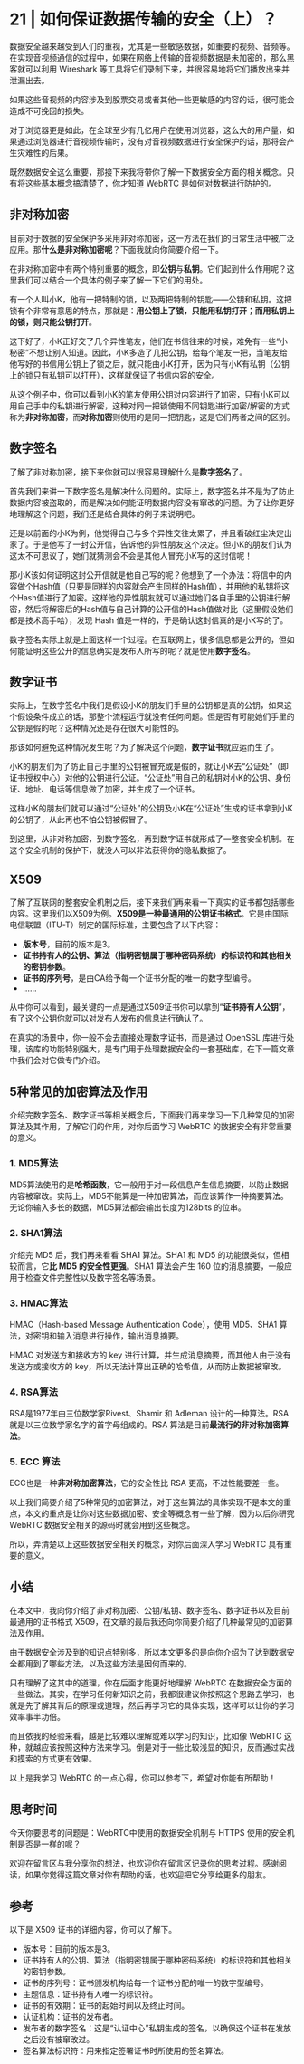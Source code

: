 # 21 \| 如何保证数据传输的安全（上）？

数据安全越来越受到人们的重视，尤其是一些敏感数据，如重要的视频、音频等。在实现音视频通信的过程中，如果在网络上传输的音视频数据是未加密的，那么黑客就可以利用 Wireshark 等工具将它们录制下来，并很容易地将它们播放出来并泄漏出去。

如果这些音视频的内容涉及到股票交易或者其他一些更敏感的内容的话，很可能会造成不可挽回的损失。

对于浏览器更是如此，在全球至少有几亿用户在使用浏览器，这么大的用户量，如果通过浏览器进行音视频传输时，没有对音视频数据进行安全保护的话，那将会产生灾难性的后果。

既然数据安全这么重要，那接下来我将带你了解一下数据安全方面的相关概念。只有将这些基本概念搞清楚了，你才知道 WebRTC 是如何对数据进行防护的。

## 非对称加密

目前对于数据的安全保护多采用非对称加密，这一方法在我们的日常生活中被广泛应用。那**什么是非对称加密呢**？下面我就向你简要介绍一下。

在非对称加密中有两个特别重要的概念，即**公钥**与**私钥**。它们起到什么作用呢？这里我们可以结合一个具体的例子来了解一下它们的用处。

有一个人叫小K，他有一把特制的锁，以及两把特制的钥匙——公钥和私钥。这把锁有个非常有意思的特点，那就是：**用公钥上了锁，只能用私钥打开；而用私钥上的锁，则只能公钥打开**。

<!-- [[[read_end]]] -->

这下好了，小K正好交了几个异性笔友，他们在书信往来的时候，难免有一些“小秘密”不想让别人知道。因此，小K多造了几把公钥，给每个笔友一把，当笔友给他写好的书信用公钥上了锁之后，就只能由小K打开，因为只有小K有私钥（公钥上的锁只有私钥可以打开），这样就保证了书信内容的安全。

从这个例子中，你可以看到小K的笔友使用公钥对内容进行了加密，只有小K可以用自己手中的私钥进行解密，这种对同一把锁使用不同钥匙进行加密/解密的方式称为**非对称加密**，而**对称加密**则使用的是同一把钥匙，这是它们两者之间的区别。

## 数字签名

了解了非对称加密，接下来你就可以很容易理解什么是**数字签名**了。

首先我们来讲一下数字签名是解决什么问题的。实际上，数字签名并不是为了防止数据内容被盗取的，而是解决如何能证明数据内容没有窜改的问题。为了让你更好地理解这个问题，我们还是结合具体的例子来说明吧。

还是以前面的小K为例，他觉得自己与多个异性交往太累了，并且看破红尘决定出家了。于是他写了一封公开信，告诉他的异性朋友这个决定。但小K的朋友们认为这太不可思议了，她们就猜测会不会是其他人冒充小K写的这封信呢！

那小K该如何证明这封公开信就是他自己写的呢？他想到了一个办法：将信中的内容做个Hash值（只要是同样的内容就会产生同样的Hash值），并用他的私钥将这个Hash值进行了加密。这样他的异性朋友就可以通过她们各自手里的公钥进行解密，然后将解密后的Hash值与自己计算的公开信的Hash值做对比（这里假设她们都是技术高手哈），发现 Hash 值是一样的，于是确认这封信真的是小K写的了。

数字签名实际上就是上面这样一个过程。在互联网上，很多信息都是公开的，但如何能证明这些公开的信息确实是发布人所写的呢？就是使用**数字签名**。

## 数字证书

实际上，在数字签名中我们是假设小K的朋友们手里的公钥都是真的公钥，如果这个假设条件成立的话，那整个流程运行就没有任何问题。但是否有可能她们手里的公钥是假的呢？这种情况还是存在很大可能性的。

那该如何避免这种情况发生呢？为了解决这个问题，**数字证书**就应运而生了。

小K的朋友们为了防止自己手里的公钥被冒充或是假的，就让小K去“公证处”（即证书授权中心）对他的公钥进行公证。“公证处”用自己的私钥对小K的公钥、身份证、地址、电话等信息做了加密，并生成了一个证书。

这样小K的朋友们就可以通过“公证处”的公钥及小K在“公证处”生成的证书拿到小K的公钥了，从此再也不怕公钥被假冒了。

到这里，从非对称加密，到数字签名，再到数字证书就形成了一整套安全机制。在这个安全机制的保护下，就没人可以非法获得你的隐私数据了。

## X509

了解了互联网的整套安全机制之后，接下来我们再来看一下真实的证书都包括哪些内容。这里我们以X509为例。**X509是一种最通用的公钥证书格式**。它是由国际电信联盟（ITU-T）制定的国际标准，主要包含了以下内容：

- **版本号**，目前的版本是3。
- **证书持有人的公钥、算法（指明密钥属于哪种密码系统）的标识符和其他相关的密钥参数**。
- **证书的序列号**，是由CA给予每一个证书分配的唯一的数字型编号。
- ……

<!-- -->

从中你可以看到，最关键的一点是通过X509证书你可以拿到“**证书持有人公钥**”，有了这个公钥你就可以对发布人发布的信息进行确认了。

在真实的场景中，你一般不会去直接处理数字证书，而是通过 OpenSSL 库进行处理，该库的功能特别强大，是专门用于处理数据安全的一套基础库，在下一篇文章中我们会对它做专门介绍。

## 5种常见的加密算法及作用

介绍完数字签名、数字证书等相关概念后，下面我们再来学习一下几种常见的加密算法及其作用，了解它们的作用，对你后面学习 WebRTC 的数据安全有非常重要的意义。

### 1\. MD5算法

MD5算法使用的是**哈希函数**，它一般用于对一段信息产生信息摘要，以防止数据内容被窜改。实际上，MD5不能算是一种加密算法，而应该算作一种摘要算法。无论你输入多长的数据，MD5算法都会输出长度为128bits 的位串。

### 2\. SHA1算法

介绍完 MD5 后，我们再来看看 SHA1 算法。SHA1 和 MD5 的功能很类似，但相较而言，它**比 MD5 的安全性更强**。SHA1 算法会产生 160 位的消息摘要，一般应用于检查文件完整性以及数字签名等场景。

### 3\. HMAC算法

HMAC（Hash-based Message Authentication Code），使用 MD5、SHA1 算法，对密钥和输入消息进行操作，输出消息摘要。

HMAC 对发送方和接收方的 key 进行计算，并生成消息摘要，而其他人由于没有发送方或接收方的 key，所以无法计算出正确的哈希值，从而防止数据被窜改。

### 4\. RSA算法

RSA是1977年由三位数学家Rivest、Shamir 和 Adleman 设计的一种算法。RSA 就是以三位数学家名字的首字母组成的。RSA 算法是目前**最流行的非对称加密算法**。

### 5\. ECC 算法

ECC也是一种**非对称加密算法**，它的安全性比 RSA 更高，不过性能要差一些。

以上我们简要介绍了5种常见的加密算法，对于这些算法的具体实现不是本文的重点，本文的重点是让你对这些数据加密、安全等概念有一些了解，因为以后你研究 WebRTC 数据安全相关的源码时就会用到这些概念。

所以，弄清楚以上这些数据安全相关的概念，对你后面深入学习 WebRTC 具有重要的意义。

## 小结

在本文中，我向你介绍了非对称加密、公钥/私钥、数字签名、数字证书以及目前最通用的证书格式 X509，在文章的最后我还向你简要介绍了几种最常见的加密算法及作用。

由于数据安全涉及到的知识点特别多，所以本文更多的是向你介绍为了达到数据安全都用到了哪些方法，以及这些方法是因何而来的。

只有理解了这其中的道理，你在后面才能更好地理解 WebRTC 在数据安全方面的一些做法。其实，在学习任何新知识之前，我都很建议你按照这个思路去学习，也就是先了解其背后的原理或道理，然后再学习它的具体实现，这样可以让你的学习效率事半功倍。

而且依我的经验来看，越是比较难以理解或难以学习的知识，比如像 WebRTC 这种，就越应该按照这种方法来学习。倒是对于一些比较浅显的知识，反而通过实战和摸索的方式更有效果。

以上是我学习 WebRTC 的一点心得，你可以参考下，希望对你能有所帮助！

## 思考时间

今天你要思考的问题是：WebRTC中使用的数据安全机制与 HTTPS 使用的安全机制是否是一样的呢？

欢迎在留言区与我分享你的想法，也欢迎你在留言区记录你的思考过程。感谢阅读，如果你觉得这篇文章对你有帮助的话，也欢迎把它分享给更多的朋友。

## <span class="orange">参考</span>



以下是 X509 证书的详细内容，你可以了解下。

- 版本号：目前的版本是3。
- 证书持有人的公钥、算法（指明密钥属于哪种密码系统）的标识符和其他相关的密钥参数。
- 证书的序列号：证书颁发机构给每一个证书分配的唯一的数字型编号。
- 主题信息：证书持有人唯一的标识符。
- 证书的有效期：证书的起始时间以及终止时间。
- 认证机构：证书的发布者。
- 发布者的数字签名：这是“认证中心”私钥生成的签名，以确保这个证书在发放之后没有被窜改过。
- 签名算法标识符：用来指定签署证书时所使用的签名算法。

<!-- -->



